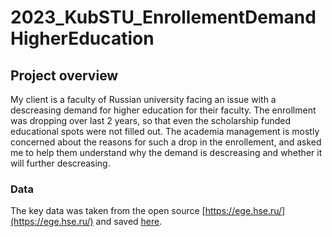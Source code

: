# 2023_KubSTU_EnrollementDemandHigherEducation

## Project overview

My client is a faculty of Russian university facing an issue with a descreasing demand for higher education for their faculty. The enrollment was dropping over last 2 years, so that even the scholarship funded educational spots were not filled out. The academia management is mostly concerned about the reasons for such a drop in the enrollement, and asked me to help them understand why the demand is descreasing and whether it will further descreasing.

### Data 
The key data was taken from the open source [https://ege.hse.ru/](https://ege.hse.ru/) and saved [here](https://drive.google.com/drive/folders/1gEgwaUkpuE5DZNi1g559FPFVWRFpXCT0?usp=share_link).
